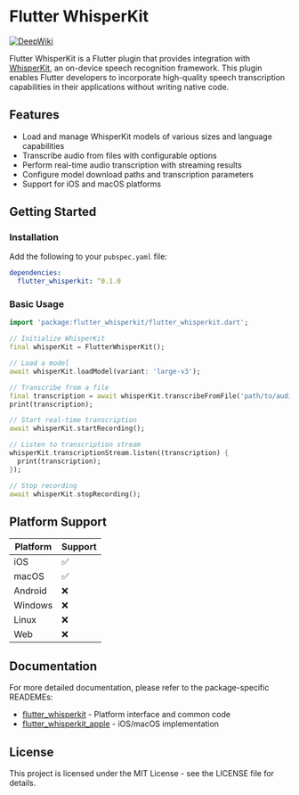# Flutter WhisperKit

[![DeepWiki](https://deepwiki.com/r0227n/flutter_whisperkit/badge)](https://deepwiki.com/r0227n/flutter_whisperkit)

Flutter WhisperKit is a Flutter plugin that provides integration with [WhisperKit](https://github.com/argmaxinc/WhisperKit), an on-device speech recognition framework. This plugin enables Flutter developers to incorporate high-quality speech transcription capabilities in their applications without writing native code.

## Features

- Load and manage WhisperKit models of various sizes and language capabilities
- Transcribe audio from files with configurable options
- Perform real-time audio transcription with streaming results
- Configure model download paths and transcription parameters
- Support for iOS and macOS platforms

## Getting Started

### Installation

Add the following to your `pubspec.yaml` file:

```yaml
dependencies:
  flutter_whisperkit: ^0.1.0
```

### Basic Usage

```dart
import 'package:flutter_whisperkit/flutter_whisperkit.dart';

// Initialize WhisperKit
final whisperKit = FlutterWhisperKit();

// Load a model
await whisperKit.loadModel(variant: 'large-v3');

// Transcribe from a file
final transcription = await whisperKit.transcribeFromFile('path/to/audio.mp3');
print(transcription);

// Start real-time transcription
await whisperKit.startRecording();

// Listen to transcription stream
whisperKit.transcriptionStream.listen((transcription) {
  print(transcription);
});

// Stop recording
await whisperKit.stopRecording();
```

## Platform Support

| Platform | Support |
|----------|---------|
| iOS      | ✅      |
| macOS    | ✅      |
| Android  | ❌      |
| Windows  | ❌      |
| Linux    | ❌      |
| Web      | ❌      |

## Documentation

For more detailed documentation, please refer to the package-specific READEMEs:

- [flutter_whisperkit](packages/flutter_whisperkit/READEME.md) - Platform interface and common code
- [flutter_whisperkit_apple](packages/flutter_whisperkit_apple/READEME.md) - iOS/macOS implementation

## License

This project is licensed under the MIT License - see the LICENSE file for details.
